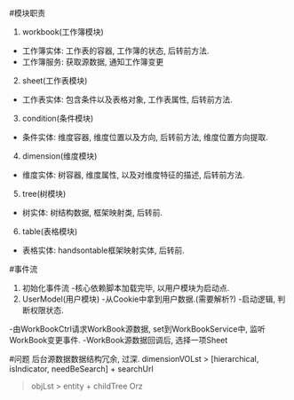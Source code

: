 #模块职责
1. workbook(工作簿模块)
  - 工作簿实体: 工作表的容器, 工作簿的状态, 后转前方法.
  - 工作簿服务: 获取源数据, 通知工作簿变更
2. sheet(工作表模块)
  - 工作表实体: 包含条件以及表格对象, 工作表属性, 后转前方法.
3. condition(条件模块)
  - 条件实体: 维度容器, 维度位置以及方向, 后转前方法, 维度位置方向提取.
4. dimension(维度模块)
  - 维度实体: 树容器, 维度属性, 以及对维度特征的描述, 后转前方法.
5. tree(树模块)
  - 树实体: 树结构数据, 框架映射类, 后转前.
6. table(表格模块)
  - 表格实体: handsontable框架映射实体, 后转前.

#事件流
1. 初始化事件流
  -核心依赖脚本加载完毕, 以用户模块为启动点.
  1. UserModel(用户模块)
  -从Cookie中拿到用户数据.(需要解析?)
  -启动逻辑, 判断权限状态.

  -由WorkBookCtrl请求WorkBook源数据, set到WorkBookService中, 监听WorkBook变更事件.
  -WorkBook源数据回调后, 选择一项Sheet

#问题
后台源数据数据结构冗余, 过深.
dimensionVOLst > [hierarchical, isIndicator, needBeSearch] + searchUrl
> objLst > entity + childTree Orz

